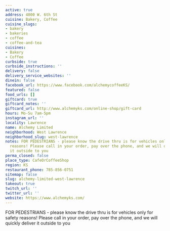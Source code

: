 ```yaml
---
active: true
address: 4000 W. 6th St
cuisine: Bakery, Coffee
cuisine_slugs:
- bakery
- bakeries
- coffee
- coffee-and-tea
cuisines:
- Bakery
- Coffee
curbside: true
curbside_instructions: ''
delivery: false
delivery_service_websites: ''
dinein: false
facebook_url: https://www.facebook.com/alchemycoffeeKS/
featured: false
food_urls: []
giftcard: true
giftcard_notes: ''
giftcard_url: http://www.alchemyks.com/online-shop/gift-card
hours: Mo-Su 7am-5pm
instagram_url: ''
locality: Lawrence
name: Alchemy Limited
neighborhood: West Lawrence
neighborhood_slug: west-lawrence
notes: FOR PEDESTRIANS - please know the drive thru is for vehicles only for safety
  reasons! Please call in your order, pay over the phone, and we will quickly deliver
  it outside to you
perma_closed: false
place_type: CafeOrCoffeeShop
region: KS
restaurant_phone: 785-856-0751
sitemap: false
slug: alchemy-limited-west-lawrence
takeout: true
twitch_url: ''
twitter_url: ''
website: https://www.alchemyks.com/
---
```


FOR PEDESTRIANS - please know the drive thru is for vehicles only for safety reasons! Please call in your order, pay over the phone, and we will quickly deliver it outside to you